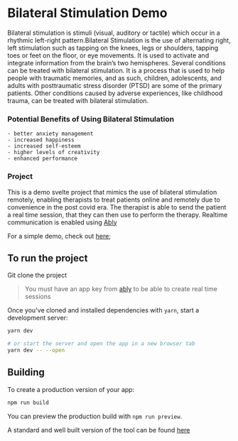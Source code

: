 # Bilateral Stimulation Demo

Bilateral stimulation is stimuli (visual, auditory or tactile) which occur in a rhythmic left-right pattern.Bilateral Stimulation is the use of alternating right, left stimulation such as tapping on the knees, legs or shoulders, tapping toes or feet on the floor, or eye movements. It is used to activate and integrate information from the brain’s two hemispheres.
Several conditions can be treated with bilateral stimulation. It is a process that is used to help people with traumatic memories, and as such, children, adolescents, and adults with posttraumatic stress disorder (PTSD) are some of the primary patients.
Other conditions caused by adverse experiences, like childhood trauma, can be treated with bilateral stimulation.

### Potential Benefits of Using Bilateral Stimulation
    - better anxiety management
    - increased happiness
    - increased self-esteem
    - higher levels of creativity
    - enhanced performance

### Project
This is a demo svelte project that mimics the use of bilateral stimulation remotely, enabling therapists to treat patients online and remotely due to convenience in the post covid era.
The therapist is able to send the patient a real time session, that they can then use to perform the therapy.
Realtime communication is enabled using [Ably](https://ably.com/)

For a simple demo, check out [here](https://demo-bilateral-7e2hxh87o-smlukwiya.vercel.app/);

## To run the project
Git clone the project
> You must have an app key from [ably](https://ably.com/) to be able to create real time sessions

Once you've cloned and installed dependencies with `yarn`, start a development server:

```bash
yarn dev

# or start the server and open the app in a new browser tab
yarn dev -- --open
```

## Building

To create a production version of your app:

```bash
npm run build
```

You can preview the production build with `npm run preview`.

A standard and well built version of the tool can be found [here](https://www.bilateralstimulation.io/)
